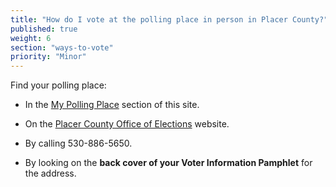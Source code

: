 ```yaml
---
title: "How do I vote at the polling place in person in Placer County?"
published: true
weight: 6
section: "ways-to-vote"
priority: "Minor"
---
```


Find your polling place:  

- In the [My Polling Place](#section-my-polling-place) section of this site.  

- On the [Placer County Office of Elections](https://www.placerelections.com/polling-place-locator/) website.  

- By calling 530-886-5650.  
 
- By looking on the **back cover of your Voter Information Pamphlet** for the address.  
